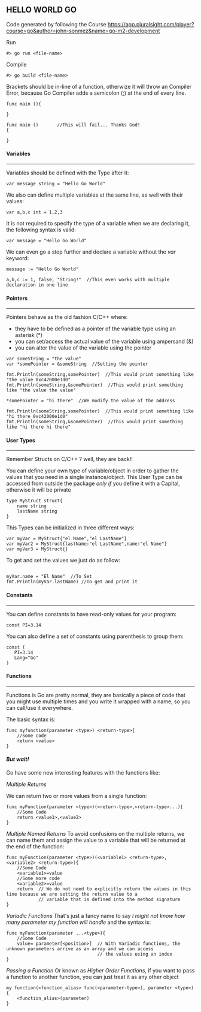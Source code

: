 ## HELLO WORLD GO

Code generated by following the Course https://app.pluralsight.com/player?course=go&author=john-sonmez&name=go-m2-development


Run
```
#> go run <file-name>
```

Compile
```
#> go build <file-name>
```


Brackets should be in-line of a function, otherwize it will throw an Compiler Error, because Go Compiler adds a semicolon (;) at
the end of every line.

```
func main (){

}

func main ()       //This will fail... Thanks God!
{

}

```

#### Variables
---------
Variables should be defined with the Type after it:

```
var message string = "Hello Go World"

```

We also can define multiple variables at the same line, as well with their values:

```
var a,b,c int = 1,2,3
```

It is not required to specify the type of a variable when we are declaring it, the following syntax is valid:
```
var message = "Hello Go World"
```

We can even go a step further and declare a variable without the *var* keyword:

```
message := "Hello Go World"

a,b,c := 1, false, "String!"  //This even works with multiple declaration in one line

```

#### Pointers
----------
Pointers behave as the old fashion C/C++ where:
- they have to be defined as a pointer of the variable type using an asterisk (*)
- you can set/access the actual value of the variable using ampersand (&)
- you can alter the value of the variable using the pointer

```
var someString = "the value"
var *somePointer = &someString  //Setting the pointer

fmt.Println(someString,somePointer)  //This would print something like "the value 0xc42000e1d0"
fmt.Println(someString,&somePointer)  //This would print something like "the value the value"

*somePointer = "hi there"  //We modify the value of the address

fmt.Println(someString,somePointer)  //This would print something like "hi there 0xc42000e1d0"
fmt.Println(someString,&somePointer)  //This would print something like "hi there hi there"

```

#### User Types
---------
Remember Structs on C/C++ ? well, they are back!!

You can define your own type of variable/object in order to gather the values that you need in a single instance/object.
This User Type can be accessed from outside the package *only if* you define it with a Capital, otherwise it will be private

```
type MyStruct struct{
	name string
	lastName string
}
```

This Types can be initialized in three different ways:

```
var myVar = MyStruct{"el Name","el LastName"}
var myVar2 = MyStruct{lastName:"el LastName",name:"el Name"}
var myVar3 = MyStruct{}
```

To get and set the values we just do as follow:
```

myVar.name = "El Name"  //To Set
fmt.Println(myVar.lastName) //To get and print it
```

#### Constants
----------

You can define constants to have read-only values for your program:

```
const PI=3.14
```

You can also define a set of constants using parenthesis to group them:
 ```
 const (
    PI=3.14
    Lang="Go"
 )
```

#### Functions
--------
Functions is Go are pretty normal, they are basically a piece of code that you might use multiple times and you write it
wrapped with a name, so you can call/use it everywhere.

The basic syntax is:
```
func myfunction(parameter <type>) <return-type>{
    //Some code
    return <value>
}
```

#### *But wait!*
Go have some new interesting features with the functions like:

*Multiple Returns*

We can return two or more values from a single function:
```
func myFunction(parameter <type>)(<return-type>,<return-type>...){
    //Some Code
    return <value1>,<value2>
}
```
*Multiple Named Returns*
To avoid confusions on the multiple returns, we can name them and assign the value to a variable that will be returned
at the end of the function:
```
func myFunction(parameter <type>)(<variable1> <return-type>,<variable2> <return-type>){
    //Some Code
    <variable1>=value
    //Some more code
    <variable2>=value
    return  // We do not need to explicitly return the values in this line because we are setting the return value to a
            // variable that is defined into the method signature
}
```
*Variadic Functions*
That's just a fancy name to say _I might not know how many parameter my function will handle_ and the syntax is:

```
func myFunction(parameter ...<type>){
    //Some Code
    value= parameter[<position>]  // With Variadic functions, the unknown parameters arrive as an array and we can access
                                  // the values using an index
}
```

*Passing a Function*
Or known as _Higher Order Functions_, if you want to pass a function to another function, you can just treat it as any other object

```
my function(<function_alias> func(<parameter-type>), parameter <type>){
    <function_alias>(parameter)
}
```

